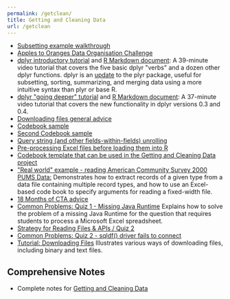 ```yaml
---
permalink: /getclean/
title: Getting and Cleaning Data
url: /getclean
---
```



- [Subsetting example walkthrough](http://rpubs.com/thoughtfulbloke/subset)
- [Apples to Oranges Data Organisation Challenge](https://github.com/thoughtfulbloke/faoexample)
- [dplyr introductory tutorial](https://www.youtube.com/watch?v=jWjqLW-u3hc) and [R Markdown document](http://rpubs.com/justmarkham/dplyr-tutorial): A 39-minute video tutorial that covers the five basic dplyr "verbs" and a dozen other dplyr functions. dplyr is an [update](http://blog.rstudio.org/2014/01/17/introducing-dplyr/) to the plyr package, useful for subsetting, sorting, summarizing, and merging data using a more intuitive syntax than plyr or base R.
- [dplyr "going deeper" tutorial](https://www.youtube.com/watch?v=2mh1PqfsXVI) and [R Markdown document](http://rpubs.com/justmarkham/dplyr-tutorial-part-2): A 37-minute video tutorial that covers the new functionality in dplyr versions 0.3 and 0.4.
- [Downloading files general advice](http://rpubs.com/thoughtfulbloke/downloadtips)
- [Codebook sample](https://gist.github.com/kirstenfrank/218c36a1938055d0f4e4)
- [Second Codebook sample](https://gist.github.com/kirstenfrank/699abe3e16fd1dc36e5d)
- [Query string (and other fields-within-fields) unrolling](http://rpubs.com/schnee/32988)
- [Pre-processing Excel files before loading them into R](https://github.com/alkashef/cleaningexceldata)
- [Codebook template that can be used in the Getting and Cleaning Data project](https://gist.github.com/JorisSchut/dbc1fc0402f28cad9b41)
- ["Real world" example - reading American Community Survey 2000 PUMS Data:](https://github.com/lgreski/acsexample) Demonstrates how to extract records of a given type from a data file containing multiple record types, and how to use an Excel-based code book to specify arguments for reading a fixed-width file.
- [18 Months of CTA advice](https://thoughtfulbloke.wordpress.com/2015/08/31/hello-world)
- [Common Problems: Quiz 1 - Missing Java Runtime](http://bit.ly/2jjtyXM) Explains how to solve the problem of a missing Java Runtime for the question that requires students to process a Microsoft Excel spreadsheet. 
- [Strategy for Reading Files & APIs / Quiz 2](http://bit.ly/2e4L5oF)
- [Common Problems: Quiz 2 - sqldf() driver fails to connect](http://bit.ly/2kD2KTY)
- [Tutorial: Downloading Files](http://bit.ly/2iP2suj) Illustrates various ways of downloading files, including binary and text files. 

## Comprehensive Notes

- Complete notes for [Getting and Cleaning Data](http://sux13.github.io/DataScienceSpCourseNotes/)